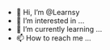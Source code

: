- 👋 Hi, I’m @Learnsy
- 👀 I’m interested in ...
- 🌱 I’m currently learning ...
- 📫 How to reach me ...

<!---
Learnsy/Learnsy is a ✨ special ✨ repository because its `README.md` (this file) appears on your GitHub profile.
You can click the Preview link to take a look at your changes.
--->
